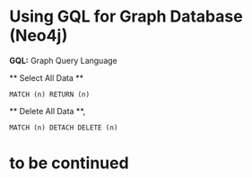 # Using GQL for Graph Database (Neo4j)
**GQL:** Graph Query Language

** Select All Data **
``` 
MATCH (n) RETURN (n) 
```

** Delete All Data **,
``` 
MATCH (n) DETACH DELETE (n)
```

# to be continued

